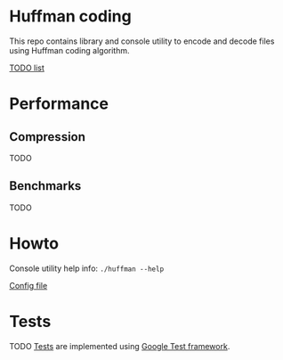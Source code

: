# Huffman coding

This repo contains library and console utility to encode and decode files
using Huffman coding algorithm.

[TODO list](/TODO.md)

# Performance 
## Compression
TODO
## Benchmarks
TODO

# Howto
Console utility help info: ```./huffman --help```

[Config file](/src/config.h)

# Tests
TODO
[Tests](/tests/) are implemented using 
[Google Test framework](https://github.com/google/googletest).
